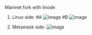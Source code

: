 Mainnet fork with linode

1. Linux side:
#A 
![image](https://user-images.githubusercontent.com/7067720/149081009-df8b4e66-f302-472f-8a84-7222dcfffba5.png)
#B
![image](https://user-images.githubusercontent.com/7067720/149081091-68b8f233-9fdd-4872-9686-4591b33c7a17.png)


2. Metamask side:
![image](https://user-images.githubusercontent.com/7067720/148654630-d637a85c-e1e6-49ac-8063-8f0a6413a682.png)
